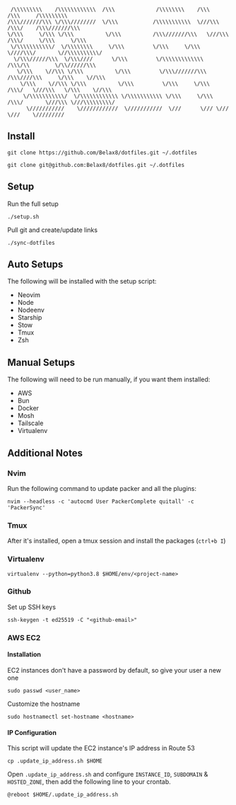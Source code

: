 ```
 /\\\\\\\\\    /\\\\\\\\\\\\  /\\\             /\\\\\\\\    /\\\         /\\\     /\\\\\\\\\
/\\\///////\\\ \/\\\////////  \/\\\           /\\\\\\\\\\\  \///\\\     /\\\/    /\\\///////\\\
\/\\\     \/\\\ \/\\\          \/\\\          /\\\///////\\\   \///\\\ /\\\/     \/\\\     \/\\\
 \/\\\\\\\\\\\/  \/\\\\\\\\     \/\\\         \/\\\     \/\\\     \////\\\/       \//\\\\\\\\\\/
  \/\\\//////\\\  \/\\\////      \/\\\         \/\\\\\\\\\\\\\       /\\\/\\        \/\\//////\\\
   \/\\\    \//\\\ \/\\\          \/\\\         \/\\\///////\\\     /\\\////\\\     \/\\\    \//\\\
    \/\\\    \//\\\ \/\\\          \/\\\         \/\\\     \/\\\   /\\\/   \///\\\   \/\\\    \//\\\
     \/\\\\\\\\\\\/  \/\\\\\\\\\\\\ \/\\\\\\\\\\\ \/\\\     \/\\\ /\\\/       \///\\\ \///\\\\\\\\\/
      \///////////    \////////////  \///////////  \///      \/// \///           \///    \/////////
```


## Install
```
git clone https://github.com/Belax8/dotfiles.git ~/.dotfiles
```
```
git clone git@github.com:Belax8/dotfiles.git ~/.dotfiles
```


## Setup
Run the full setup
```
./setup.sh
```

Pull git and create/update links
```
./sync-dotfiles
```


## Auto Setups
The following will be installed with the setup script:
 * Neovim
 * Node
 * Nodeenv
 * Starship
 * Stow
 * Tmux
 * Zsh


## Manual Setups
The following will need to be run manually, if you want them installed:
 * AWS
 * Bun
 * Docker
 * Mosh
 * Tailscale
 * Virtualenv


## Additional Notes

### Nvim
Run the following command to update packer and all the plugins:
```
nvim --headless -c 'autocmd User PackerComplete quitall' -c 'PackerSync'
```

### Tmux
After it's installed, open a tmux session and install the packages (`ctrl+b I`)

### Virtualenv
```
virtualenv --python=python3.8 $HOME/env/<project-name>
```

### Github
Set up SSH keys
```
ssh-keygen -t ed25519 -C "<github-email>"
```

### AWS EC2
#### Installation
EC2 instances don't have a password by default, so give your user a new one
```
sudo passwd <user_name>
```
Customize the hostname
```
sudo hostnamectl set-hostname <hostname>
```

#### IP Configuration
This script will update the EC2 instance's IP address in Route 53
```
cp .update_ip_address.sh $HOME
```
Open `.update_ip_address.sh` and configure `INSTANCE_ID`, `SUBDOMAIN` & `HOSTED_ZONE`, then add the
following line to your crontab.
```
@reboot $HOME/.update_ip_address.sh
```
